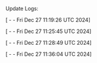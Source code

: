 
Update Logs:

[ -  - Fri Dec 27 11:19:26 UTC 2024]

[ -  - Fri Dec 27 11:25:45 UTC 2024]

[ -  - Fri Dec 27 11:28:49 UTC 2024]

[ -  - Fri Dec 27 11:36:04 UTC 2024]
